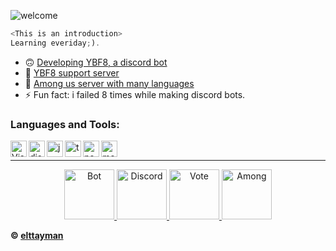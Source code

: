 ![welcome](https://i.imgur.com/HhuBDlS.gif)

```js
<This is an introduction>
Learning everiday;).
```

- 🙃 [Developing YBF8, a discord bot](https://discord.com/oauth2/authorize?client_id=800074066949832714&scope=bot&permissions=993390022)
- 📣 [YBF8 support server](https://discord.gg/J8RNPvsKPc) 
- 🔪 [Among us server with many languages](https://discord.gg/z2hkuccWdC)
- ⚡ Fun fact: i failed 8 times while making discord bots.<br />

### Languages and Tools:

<img align="left" alt="Visual Studio Code" width="26px" src="https://i.imgur.com/LwSdAlE.png" />
<img align="left" alt="discord.js" width="26px" src="https://i.imgur.com/SI1DZf3.png" />
<img align="left" alt="js" width="26px" src="https://i.imgur.com/3u1wzwE.png" />
<img align="left" alt="ts" width="26px" src="https://i.imgur.com/vSgFULR.png" />
<img align="left" alt="node.js" width="26px" src="https://seeklogo.com/images/N/nodejs-logo-FBE122E377-seeklogo.com.png" /> 
<img align="left" alt="mongodb" width="26px" src="https://i.imgur.com/BYdgNwt.png" />  <br />

---

<p align="center">

 <a href="https://discord.com/oauth2/authorize?client_id=800074066949832714&scope=bot&permissions=993390022">

   <img src="https://i.imgur.com/YjTA36V.png" alt="Bot" width="80"/>

   </a>

   <a href="https://discord.gg/J8RNPvsKPc">

   <img src="https://user-images.githubusercontent.com/59381835/92191514-d649ad80-ee18-11ea-9bc4-e95c7a122a99.png" alt="Discord" width="80"/>

   </a>

  <a href="https://top.gg/bot/800074066949832714/vote">

   <img src="https://i.imgur.com/zultNIi_d.webp?maxwidth=640&shape=thumb&fidelity=medium" alt="Vote" width="80"/>

   </a>

   <a href="https://discord.gg/z2hkuccWdC">
    <img src="https://i.redd.it/vqf8h73gvv961.png" alt="Among" width="80"/>
  </a>
</p>

**© [elttayman](https://github.com/elttayman)**
